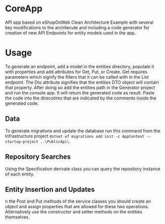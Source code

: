 # CoreApp
API app based on eShopOnWeb Clean Architecture Example with several key modifications to the architecute and including a code generator for creation of new API Endpoints for entity models used in the app.
# Usage
To generate an endpoint, add a model in the entities directory, populate it with properties and add attributes for Get, Put, or Create. Get requires parameters which signify the filters that it can be called with in the List endpoint. The Dto attribute signifies that the entities DTO object will contain that property.
After doing so add the entities path in the Generator project and run the console app. It will return the generated code as result.
Paste the code into the direcotires that are indicated by the comments inside the generated code.
## Data
To generate migrations and update the database run this command from the Infrastructure project `dotnet ef migrations add init -c AppContext --startup-project ..\PublicApi\`.
## Repository Searches
Using the Specification derivate class you can query the repository instance of each entity.
## Entity Insertion and Updates
n the Post and Put methods of the service classes you should create an object and assign properties that are allowed for these two operations. Alternatively use the constructor and setter methods on the entities themselves.
